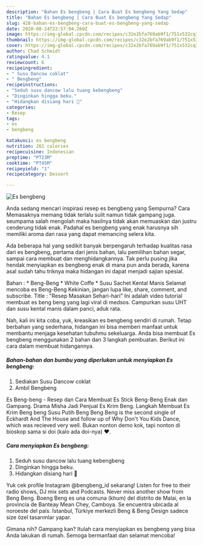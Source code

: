 ```yaml
---
description: "Bahan Es bengbeng | Cara Buat Es bengbeng Yang Sedap"
title: "Bahan Es bengbeng | Cara Buat Es bengbeng Yang Sedap"
slug: 428-bahan-es-bengbeng-cara-buat-es-bengbeng-yang-sedap
date: 2020-08-24T22:57:04.260Z
image: https://img-global.cpcdn.com/recipes/c32e2bfa769ab9f1/751x532cq70/es-bengbeng-foto-resep-utama.jpg
thumbnail: https://img-global.cpcdn.com/recipes/c32e2bfa769ab9f1/751x532cq70/es-bengbeng-foto-resep-utama.jpg
cover: https://img-global.cpcdn.com/recipes/c32e2bfa769ab9f1/751x532cq70/es-bengbeng-foto-resep-utama.jpg
author: Chad Schmidt
ratingvalue: 4.1
reviewcount: 6
recipeingredient:
- " Susu Dancow coklat"
- " Bengbeng"
recipeinstructions:
- "Seduh susu dancow lalu tuang kebengbeng"
- "Dinginkan hingga beku."
- "Hidangkan disiang hari 🤤"
categories:
- Resep
tags:
- es
- bengbeng

katakunci: es bengbeng 
nutrition: 261 calories
recipecuisine: Indonesian
preptime: "PT23M"
cooktime: "PT45M"
recipeyield: "1"
recipecategory: Dessert

---
```



![Es bengbeng](https://img-global.cpcdn.com/recipes/c32e2bfa769ab9f1/751x532cq70/es-bengbeng-foto-resep-utama.jpg)

Anda sedang mencari inspirasi resep es bengbeng yang Sempurna? Cara Memasaknya memang tidak terlalu sulit namun tidak gampang juga. seumpama salah mengolah maka hasilnya tidak akan memuaskan dan justru cenderung tidak enak. Padahal es bengbeng yang enak harusnya sih memiliki aroma dan rasa yang dapat memancing selera kita.

Ada beberapa hal yang sedikit banyak berpengaruh terhadap kualitas rasa dari es bengbeng, pertama dari jenis bahan, lalu pemilihan bahan segar, sampai cara membuat dan menghidangkannya. Tak perlu pusing jika hendak menyiapkan es bengbeng enak di mana pun anda berada, karena asal sudah tahu triknya maka hidangan ini dapat menjadi sajian spesial.

Bahan : * Beng-Beng * White Coffe * Susu Sachet Kental Manis Selamat mencoba es Beng-Beng Kekinian, jangan lupa like, share, comment, and subscribe. Title : &#34;Resep Masakan Sehari-hari&#34; Ini adalah video tutorial membuat es beng beng yang lagi viral di medsos. Campurkan susu UHT dan susu kental manis dalam panci, aduk rata.


Nah, kali ini kita coba, yuk, kreasikan es bengbeng sendiri di rumah. Tetap berbahan yang sederhana, hidangan ini bisa memberi manfaat untuk membantu menjaga kesehatan tubuhmu sekeluarga. Anda bisa membuat Es bengbeng menggunakan 2 bahan dan 3 langkah pembuatan. Berikut ini cara dalam membuat hidangannya.

<!--inarticleads1-->

##### Bahan-bahan dan bumbu yang diperlukan untuk menyiapkan Es bengbeng:

1. Sediakan  Susu Dancow coklat
1. Ambil  Bengbeng


Es Beng-beng - Resep dan Cara Membuat Es Stick Beng-Beng Enak dan Gampang. Drama Misha Jadi Penjual Es Krim Beng. Langkah Membuat Es Krim Beng beng Susu Putih  Beng Beng Beng is the second single of Eckhardt And The House and follow up of Why Don&#39;t You Kids Dance, which was recieved very well. Bukan nonton demo kok, tapi nonton di bioskop sama si doi (kalo ada doi-nya) ❤. 

<!--inarticleads2-->

##### Cara menyiapkan Es bengbeng:

1. Seduh susu dancow lalu tuang kebengbeng
1. Dinginkan hingga beku.
1. Hidangkan disiang hari 🤤


Yuk cek profile Instagram @bengbeng_id sekarang! Listen for free to their radio shows, DJ mix sets and Podcasts. Never miss another show from Beng Beng. Boeng Beng es una comuna (khum) del distrito de Malai, en la provincia de Banteay Mean Chey, Camboya. Se encuentra ubicada al noroeste del país. İstanbul, Türkiye merkezli Beng &amp; Beng Design sadece size özel tasarımlar yapar. 

Gimana nih? Gampang kan? Itulah cara menyiapkan es bengbeng yang bisa Anda lakukan di rumah. Semoga bermanfaat dan selamat mencoba!
